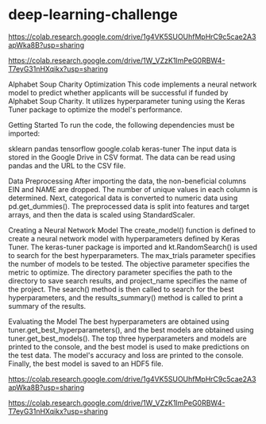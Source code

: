 # deep-learning-challenge

https://colab.research.google.com/drive/1g4VK5SUOUhfMpHrC9c5cae2A3apWka8B?usp=sharing

https://colab.research.google.com/drive/1W_VZzK1ImPeG0RBW4-T7eyG31nHXqikx?usp=sharing

Alphabet Soup Charity Optimization
This code implements a neural network model to predict whether applicants will be successful if funded by Alphabet Soup Charity. It utilizes hyperparameter tuning using the Keras Tuner package to optimize the model's performance.

Getting Started
To run the code, the following dependencies must be imported:

sklearn
pandas
tensorflow
google.colab
keras-tuner
The input data is stored in the Google Drive in CSV format. The data can be read using pandas and the URL to the CSV file.

Data Preprocessing
After importing the data, the non-beneficial columns EIN and NAME are dropped. The number of unique values in each column is determined. Next, categorical data is converted to numeric data using pd.get_dummies(). The preprocessed data is split into features and target arrays, and then the data is scaled using StandardScaler.

Creating a Neural Network Model
The create_model() function is defined to create a neural network model with hyperparameters defined by Keras Tuner. The keras-tuner package is imported and kt.RandomSearch() is used to search for the best hyperparameters. The max_trials parameter specifies the number of models to be tested. The objective parameter specifies the metric to optimize. The directory parameter specifies the path to the directory to save search results, and project_name specifies the name of the project. The search() method is then called to search for the best hyperparameters, and the results_summary() method is called to print a summary of the results.

Evaluating the Model
The best hyperparameters are obtained using tuner.get_best_hyperparameters(), and the best models are obtained using tuner.get_best_models(). The top three hyperparameters and models are printed to the console, and the best model is used to make predictions on the test data. The model's accuracy and loss are printed to the console. Finally, the best model is saved to an HDF5 file.


https://colab.research.google.com/drive/1g4VK5SUOUhfMpHrC9c5cae2A3apWka8B?usp=sharing

https://colab.research.google.com/drive/1W_VZzK1ImPeG0RBW4-T7eyG31nHXqikx?usp=sharing
